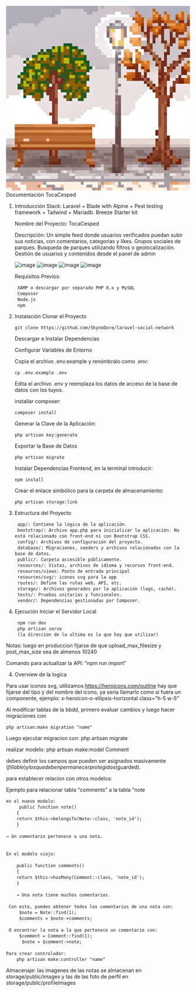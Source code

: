 ![image](https://github.com/SkynoDore/laravel-social-network/blob/main/public/og-image.jpg)
Documentación TocaCesped
1. Introducción
    Stack: Laravel + Blade with Alpine + Pest testing framework + Tailwind + Mariadb.
    Breeze Starter kit

    Nombre del Proyecto: TocaCesped
   
    Descripción: Un simple feed donde usuarios verificados puedan subir sus noticias, con comentarios, categorias y likes. Grupos sociales de parques. Busqueda de parques utilizando filtros o geolocalizaciòn. Gestión de usuarios y contenidos desde el panel de admin

    ![image](https://skynodore.github.io/images/social-network.jpeg)
    ![image](https://skynodore.github.io/images/social-network2.jpeg)
    ![image](https://skynodore.github.io/images/social-network3.jpeg)
    ![image](https://skynodore.github.io/images/social-network4.jpeg)
   
    Requisitos Previos:  

        XAMP o descargar por separado PHP 8.x y MySQL
        Composer
        Node.js
        npm
 
 3. Instalación
    Clonar el Proyecto

        git clone https://github.com/SkynoDore/laravel-social-network

    Descargar e Instalar Dependencias

    Configurar Variables de Entorno

    Copia el archivo .env.example y renómbralo como .env:

        cp .env.example .env

    Edita el archivo .env y reemplaza los datos de acceso de la base de datos con los tuyos.

    installar composer:

        composer install

    Generar la Clave de la Aplicación:

        php artisan key:generate

    Exportar la Base de Datos

        php artisan migrate 

    Instalar Dependencias Frontend, en la terminal introducir: 

        npm install

    Crear el enlace simbólico para la carpeta de almacenamiento:

        php artisan storage:link

4. Estructura del Proyecto

        app/: Contiene la lógica de la aplicación.
        bootstrap/: Archivo app.php para inicializar la aplicación. No está relacionado con front-end ni con Bootstrap CSS.
        config/: Archivos de configuración del proyecto.
        database/: Migraciones, seeders y archivos relacionados con la base de datos.
        public/: Carpeta accesible públicamente.
        resources/: Vistas, archivos de idioma y recursos front-end.
        resources/views: Punto de entrada principal
        resources/svg/: iconos svg para la app
        routes/: Define las rutas web, API, etc.
        storage/: Archivos generados por la aplicación (logs, caché).
        tests/: Pruebas unitarias y funcionales.
        vendor/: Dependencias gestionadas por Composer.

5. Ejecución
    Iniciar el Servidor Local

        npm run dev
        php artisan serve
        (la direccion de la ultima es la que hay que utilizar)


Notas: 
luego en produccion fijarse de que upload_max_filesize y post_max_size sea de almenos 10240

Comando para actualizar la API:
"npm run import"

4. Overview de la logica

Para usar iconos svg, utilizamos https://heroicons.com/outline
hay que fijarse del tipo y del nombre del icono, ya seria llamarlo como si fuera un componente, ejemplo: x-heroicon-o-ellipsis-horizontal class="h-5 w-5"

Al modificar tablas de la bbdd, primero evaluar cambios y luego hacer migraciones con

    php artisan:make migration "name"
    
Luego ejecutar migracion con: 
    php artisan migrate

realizar modelo:
    php artisan make:model Comment

debes definir los campos que pueden ser asignados masivamente ($fillable) y los que deben permanecer protegidos ($guarded). 


para establecer relacion con otros modelos:

Ejemplo para relacionar tabla "comments" a la tabla "note

    en el nuevo modelo:
         public function note()
        {
        return $this->belongsTo(Note::class, 'note_id');
        }

    → Un comentario pertenece a una nota.


    En el modelo viejo:

        public function comments()
        {
        return $this->hasMany(Comment::class, 'note_id');
        }

        → Una nota tiene muchos comentarios.

     Con esto, puedes obtener todos los comentarios de una nota con:
         $note = Note::find(1);
         $comments = $note->comments;

     O encontrar la nota a la que pertenece un comentario con:
         $comment = Comment::find(1);
          $note = $comment->note;

    Para crear controlador:
        php artisan make:controller "name"

  Almacenaje: 
  las imagenes de las notas se almacenan en storage/public/images
  y las de las foto de perfil en storage/public/profileImages
